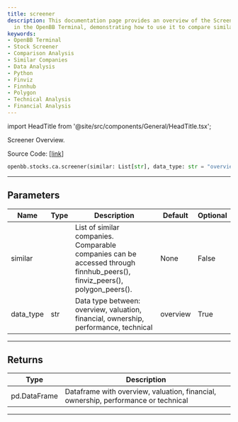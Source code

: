 ```yaml
---
title: screener
description: This documentation page provides an overview of the Screener feature
  in the OpenBB Terminal, demonstrating how to use it to compare similar companies.
keywords:
- OpenBB Terminal
- Stock Screener
- Comparison Analysis
- Similar Companies
- Data Analysis
- Python
- Finviz
- Finnhub
- Polygon
- Technical Analysis
- Financial Analysis
---
```


import HeadTitle from '@site/src/components/General/HeadTitle.tsx';

<HeadTitle title="screener - Ca - Stocks - Reference | OpenBB SDK Docs" />

Screener Overview.

Source Code: [[link](https://github.com/OpenBB-finance/OpenBBTerminal/tree/main/openbb_terminal/stocks/comparison_analysis/finviz_compare_model.py#L53)]

```python
openbb.stocks.ca.screener(similar: List[str], data_type: str = "overview")
```

---

## Parameters

| Name | Type | Description | Default | Optional |
| ---- | ---- | ----------- | ------- | -------- |
| similar |  | List of similar companies.<br/>Comparable companies can be accessed through<br/>finnhub_peers(), finviz_peers(), polygon_peers(). | None | False |
| data_type | str | Data type between: overview, valuation, financial, ownership, performance, technical | overview | True |


---

## Returns

| Type | Description |
| ---- | ----------- |
| pd.DataFrame | Dataframe with overview, valuation, financial, ownership, performance or technical |
---
